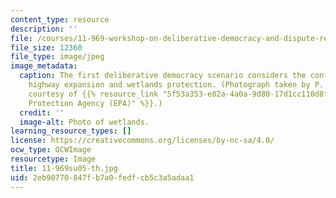 ```yaml
---
content_type: resource
description: ''
file: /courses/11-969-workshop-on-deliberative-democracy-and-dispute-resolution-summer-2005/2eb90770847fb7a0fedfcb5c3a5adaa1_11-969su05-th.jpg
file_size: 12360
file_type: image/jpeg
image_metadata:
  caption: The first deliberative democracy scenario considers the conflict between
    highway expansion and wetlands protection. (Photograph taken by P. Collins. Image
    courtesy of {{% resource_link "5f53a353-e82a-4a0a-9d80-17d1cc110d8f" "U.S. Environmental
    Protection Agency (EPA)" %}}.)
  credit: ''
  image-alt: Photo of wetlands.
learning_resource_types: []
license: https://creativecommons.org/licenses/by-nc-sa/4.0/
ocw_type: OCWImage
resourcetype: Image
title: 11-969su05-th.jpg
uid: 2eb90770-847f-b7a0-fedf-cb5c3a5adaa1
---
```

